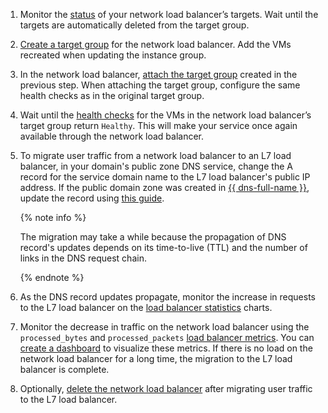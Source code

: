 1. Monitor the [status](../../../network-load-balancer/operations/check-resource-health.md) of your network load balancer’s targets. Wait until the targets are automatically deleted from the target group.

1. [Create a target group](../../../network-load-balancer/operations/target-group-create.md) for the network load balancer. Add the VMs recreated when updating the instance group.

1. In the network load balancer, [attach the target group](../../../network-load-balancer/operations/target-group-attach.md) created in the previous step. When attaching the target group, configure the same health checks as in the original target group.

1. Wait until the [health checks](../../../network-load-balancer/operations/check-resource-health.md) for the VMs in the network load balancer’s target group return `Healthy`. This will make your service once again available through the network load balancer.

1. To migrate user traffic from a network load balancer to an L7 load balancer, in your domain's public zone DNS service, change the A record for the service domain name to the L7 load balancer's public IP address. If the public domain zone was created in [{{ dns-full-name }}](../../../dns/), update the record using [this guide](../../../dns/operations/resource-record-update.md).

    {% note info %}

    The migration may take a while because the propagation of DNS record's updates depends on its time-to-live (TTL) and the number of links in the DNS request chain.

    {% endnote %}

1. As the DNS record updates propagate, monitor the increase in requests to the L7 load balancer on the [load balancer statistics](../../../application-load-balancer/operations/application-load-balancer-get-stats.md) charts.

1. Monitor the decrease in traffic on the network load balancer using the `processed_bytes` and `processed_packets` [load balancer metrics](../../../monitoring/metrics-ref/network-load-balancer-ref.md). You can [create a dashboard](../../../monitoring/operations/dashboard/create.md) to visualize these metrics. If there is no load on the network load balancer for a long time, the migration to the L7 load balancer is complete.

1. Optionally, [delete the network load balancer](../../../network-load-balancer/operations/load-balancer-delete.md) after migrating user traffic to the L7 load balancer.
